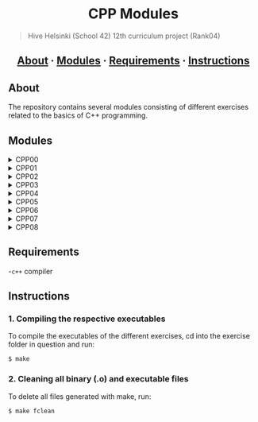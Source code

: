 <h1 align="center">CPP Modules</h1>

> Hive Helsinki (School 42) 12th curriculum project (Rank04)

<h2 align="center">
	<a href="#about">About</a>
	<span> · </span>
	<a href="#modules">Modules</a>
	<span> · </span>
	<a href="#requirements">Requirements</a>
	<span> · </span>
	<a href="#instructions">Instructions</a>
</h2>

## About
The repository contains several modules consisting of different exercises related to the basics of C++ programming.

## Modules
<details>
  <summary>CPP00</summary>
	
  - [**ex00**:](https://github.com/Nipsu24/42_CPP_Modules/tree/main/cpp00/ex00)
    - familiarizes with basic C++ concepts such as **string** class, related functions and **cout**.
  - [**ex01**:](https://github.com/Nipsu24/42_CPP_Modules/tree/main/cpp00/ex01)
    - introduces **classes** initialization, **cin** object of isstream class and further string manipulation and
      formatting possibilities such as **.substr()**, **.setw()**, and **.length()**.
      Additionally **try / catch** statements are used.
    - Sets up a phone book by initialising a class 'PhoneBook', containing 8 classes of contacts 
    - user has options between the 3 commands ```ADD```, ```SEARCH``` and ```EXIT``` which respectively
      adds contacts (and their details), searches for contacts (first displays entire list of contacts,
      then by entering index shows contact details) or exits the phone book
    - in case of invalid input, errors are displayed to the user
  
</details>

<details>
  <summary>CPP01</summary>
  
 - [**ex00**:](https://github.com/Nipsu24/42_CPP_Modules/tree/main/cpp01/ex00)
    - introduces **new** for allocating memory for a class
    - learning about initialising classes on heap vs. stack
 - [**ex01**:](https://github.com/Nipsu24/42_CPP_Modules/tree/main/cpp01/ex01)
    - learning about array of classes using new for memory allocation
 - [**ex02**:](https://github.com/Nipsu24/42_CPP_Modules/tree/main/cpp01/ex02)
    - introduces concept of **references**
 - [**ex03**:](https://github.com/Nipsu24/42_CPP_Modules/tree/main/cpp01/ex03)
    - reference vs. pointer to a class
    - object which contains pointer to a class can be initialised without explicitly
      assigning value to the class whereby reference requires the object of the class
      not to be empty
 - [**ex04**:](https://github.com/Nipsu24/42_CPP_Modules/tree/main/cpp01/ex04)
    - introduces concepts of **ifstream** and **ofstream**
    - further string manipulation such as **.find()**, **.erase()**, **.insert()**
    - user can give 3 arguments to the program (file name, string1 and string2),
      the content of the file given to the program is copied into another created
      file and then the sequence of string2 replaces sequence of string1 (if existing),
      prints errors in case of invalid arguments
 - [**ex05**:](https://github.com/Nipsu24/42_CPP_Modules/tree/main/cpp01/ex05)
    - introduces concept of **function pointers** in C++
 - [**ex06**:](https://github.com/Nipsu24/42_CPP_Modules/tree/main/cpp01/ex06)
    - introduces concept of **switch** statements
  
</details>

<details>
  <summary>CPP02</summary>

  - [**ex00**:](https://github.com/Nipsu24/42_CPP_Modules/tree/main/cpp02/ex00)
    - set up of classes in **orthodox canonical form**
    - learning about copy constructor and copy-assignment constructor
    - fixed point vs floating point vs integer representation
  - [**ex01**:](https://github.com/Nipsu24/42_CPP_Modules/tree/main/cpp02/ex01)
    - introduces concept of **operator overloading**
  - [**ex02**:](https://github.com/Nipsu24/42_CPP_Modules/tree/main/cpp02/ex02)
    - further operator overloading for <, >, !=, ==, >=, <=, ++, -- 
  
</details>

<details>
  <summary>CPP03</summary>

  - [**ex00**:](https://github.com/Nipsu24/42_CPP_Modules/tree/main/cpp03/ex00)
    - sets up class for learning about inheritance in later exercises
  - [**ex01**:](https://github.com/Nipsu24/42_CPP_Modules/tree/main/cpp03/ex01)
    - introduces concept of inheritance of classes
    - initialisation of derived class, which inherits functions and members of base class
    - as exercise requires, derived class member variables are initialised with different values
    - **virtual function** and **function override** used in order to create unique behaviour
      of derived class function 'attack'
    - additionally uses **typeid** in order to determine if base or derived class object called
      particular function for custom behaviour
  - [**ex02**:](https://github.com/Nipsu24/42_CPP_Modules/tree/main/cpp03/ex02)
    - same as above, further derived class with different values of the member variables is created
  
</details>

<details>
  <summary>CPP04</summary>

  - [**ex00**:](https://github.com/Nipsu24/42_CPP_Modules/tree/main/cpp04/ex00)
    - sets up base class and two derived classes
    - uses virtal functions and override in order to alter behaviour of derived classes' functions
  - [**ex01**:](https://github.com/Nipsu24/42_CPP_Modules/tree/main/cpp04/ex01)
    - derived classes contain member variable to another class
    - copy constructor creates deep copies of respective derived classes
  - [**ex02**:](https://github.com/Nipsu24/42_CPP_Modules/tree/main/cpp04/ex02)
    - same as above, but base class is made abstract by declaring pure virtual function
  
</details>

<details>
  <summary>CPP05</summary>

  - [**ex00**:](https://github.com/Nipsu24/42_CPP_Modules/tree/main/cpp05/ex00)
    - introduces concept of throwing and catching exceptions
    - try/catch blocks handle situations where class object is initiated with out of bounce variables
  - [**ex01**:](https://github.com/Nipsu24/42_CPP_Modules/tree/main/cpp05/ex01)
    - further class introduced which utilises individual custom exceptions 
  - [**ex02**:](https://github.com/Nipsu24/42_CPP_Modules/tree/main/cpp05/ex02)
    - abstract class and child classes which inherit exceptions from base class
  - [**ex03**:](https://github.com/Nipsu24/42_CPP_Modules/tree/main/cpp05/ex03)
    - exception handling in addition to memory allocation
    - nested try/catch blocks to prevent memory leaks
  
</details>

<details>
  <summary>CPP06</summary>

  - [**ex00**:](https://github.com/Nipsu24/42_CPP_Modules/tree/main/cpp06/ex00)
    - introduces concept of static casting in C++
    - program takes string as argument and converts if possible into char, int, float and double
  - [**ex01**:](https://github.com/Nipsu24/42_CPP_Modules/tree/main/cpp06/ex01)
    - uses reinterpret_cast in order to serialize and deserialize / cast between different datatypes
  - [**ex02**:](https://github.com/Nipsu24/42_CPP_Modules/tree/main/cpp06/ex02)
    - function that uses randomizer in order to create one out of three derrived class objects
    - introduces concept of dynamic casting from base to derived classes (both pointer and references)
    - uses this to identify the derived class object to which base object pointer is pointing
  
</details>

<details>
  <summary>CPP07</summary>

  - [**ex00**:](https://github.com/Nipsu24/42_CPP_Modules/tree/main/cpp07/ex00)
    - introduces concept of function templates
    - swap, min and max function template implementation
  - [**ex01**:](https://github.com/Nipsu24/42_CPP_Modules/tree/main/cpp07/ex01)
    - implementation of iter function template, taking array pointer, array length and function pointer as arguments
  - [**ex02**:](https://github.com/Nipsu24/42_CPP_Modules/tree/main/cpp07/ex02)
    - implementation of array class template, compatible with different array data types
    - handling of [] operator and throwing exceptions in case of out-of-bounds indexing
  
</details>

<details>
  <summary>CPP08</summary>

  - [**ex00**:](https://github.com/Nipsu24/42_CPP_Modules/tree/main/cpp08/ex00)
    - creates template for a function that checks occurence of passed integer in an array of integers
  - [**ex01**:](https://github.com/Nipsu24/42_CPP_Modules/tree/main/cpp08/ex01)
    - creates template class which utilises std::set array
    - sets up member functions to give out shortest and longest span of integers stored in member array
  - [**ex02**:](https://github.com/Nipsu24/42_CPP_Modules/tree/main/cpp08/ex02)
    - sets up class which inherits from std::stack
    - implements functions for accessing member variable of std::stack in order to be able to iterate through stack
  
</details>


## Requirements
-`c++` compiler

## Instructions

### 1. Compiling the respective executables

To compile the executables of the different exercises, cd into the 
exercise folder in question and run:

```
$ make
```

### 2. Cleaning all binary (.o) and executable files

To delete all files generated with make, run:
```
$ make fclean
```
